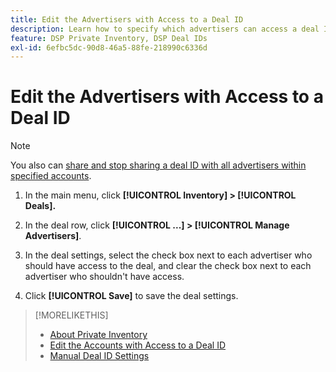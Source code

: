 ```yaml
---
title: Edit the Advertisers with Access to a Deal ID
description: Learn how to specify which advertisers can access a deal ID.
feature: DSP Private Inventory, DSP Deal IDs
exl-id: 6efbc5dc-90d8-46a5-88fe-218990c6336d
---
```

# Edit the Advertisers with Access to a Deal ID

>[!NOTE]
>
>You also can [share and stop sharing a deal ID with all advertisers within specified accounts](deal-id-share.md).

1. In the main menu, click **[!UICONTROL Inventory] > [!UICONTROL Deals].**

1. In the deal row, click  **[!UICONTROL ...] > [!UICONTROL Manage Advertisers]**.

1. In the deal settings, select the check box next to each advertiser who should have access to the deal, and clear the check box next to each advertiser who shouldn't have access.

1. Click **[!UICONTROL Save]** to save the deal settings.

>[!MORELIKETHIS]
>* [About Private Inventory](private-inventory-about.md)
>* [Edit the Accounts with Access to a Deal ID](/help/dsp/inventory/deal-id-share.md)
>* [Manual Deal ID Settings](deal-id-settings.md)
